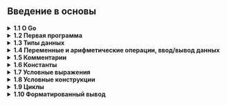 ## Введение в основы

<details><summary><b>1.1 О Go</b></summary>
<br>
Go представляет компилируемый статически типизированный язык программирования от компании Google. Язык Go предназначен для создания различного рода приложений, но прежде всего это веб-сервисы и клиент-серверные приложения. Хотя также язык обладает возможностями по работе с графикой, низкоуровневыми возможностями и т.д.

Работа над языком Go началась в 2007 в недрах компании Google. Одним из авторов является Кен Томпсон, который, к слову, является и одним из авторов языка Си (наряду с Денисом Ритчи). 10 ноября 2009 года язык был анонсирован, а в марте 2012 года вышла версия 1.0. При этом язык продолжает развиваться.

Язык Go развивается как open source, то есть представляет проект с открытым исходным кодом, и все его коды и компилятор можно найти и использовать бесплатно. Официальный сайт проекта - https://go.dev/, где можно найти много полезной информации о языке.

Go является кроссплатформенным, он позволяет создавать программы под различные операционные системы - Windows, Mac OS, Linux, FreeBSD, Android и т.д. Код обладает переносимостью: программы, написанные для одной из этих операционных систем, могут быть легко с перекомпиляцией перенесены на другую ОС.

<h4> Почему стоит изучать язык Go </h4>

Go проектировался с прицелом на эффективное масштабирование, благодаря чему его можно использовать для создания очень больших приложений и компиляции даже очень больших программ за секунды на единственном компьютере. Молниеносная скорость компиляции обеспечивается отчасти простотой синтаксического анализа программ на этом языке, но главным образом благодаря особенностям управления зависимостями.

Благодаря высокой скорости компиляции программ на языке Go появляется возможность использовать этот язык в областях, где обычно применяются языки сценариев.

Язык Go имеет очень простой и понятный синтаксис, в котором отсутствуют сложные и замысловатые конструкции, характерные для более старых языков, таких как C++ (появившегося в 1983 году) или Java (появившегося в 1995 году). И относится к категории языков со строгой статической типизацией, что многими программистами считается важным условием для разработки крупных программ. Однако система типов данных в языке Go не слишком обременительна благодаря поддержке синтаксиса объявления переменных одновременно с их инициализацией (когда компилятор определяет тип автоматически, избавляя от необходимости явно указывать его) и наличию мощного и удобного механизма динамической типизации.

Все сложности, связанные с учетом ресурсов в языке Go, берут на себя компилятор и среда выполнения. Для управления памятью в Go имеется механизм сборки мусора, что избавляет от необходимости использовать «интеллектуальные» указатели или освобождать память вручную. А поддержка параллелизма в языке Go реализована в форме механизма взаимодействующих последовательных процессов (Communicating Sequential Processes, CSP), основанного на идеях специалиста в области теории вычислительных машин и систем Чарльза Энтони Ричарда Хоара (C. A. R. Hoare), благодаря которому во многих многопоточных программах на языке Go вообще отпадает необходимость блокировать доступ к ресурсам. Кроме того, в языке Go имеются так называемые go-подпрограммы (goroutines) – очень легковесные процессы, которых можно создать великое множество. Выполнение этих процессов автоматически будет распределяться по доступным процессорам и ядрам, что обеспечивает возможность более тонкого деления программ на параллельно выполняющиеся задачи, чем это позволяют другие языки программирования, основанные на потоках выполнения. Фактически поддержка параллелизма в языке Go реализована настолько просто и естественно, что при переносе однопоточных программ на язык Go часто обнаруживается возможность параллельного выполнения нескольких задач, ведущая к увеличению скорости  выполнения и более оптимальному использованию машинных ресурсов.

Go – практичный язык, где во главу угла поставлены эффективность программ и удобство программиста. Например,  встроенные и определяемые пользователем типы данных в языке Go существенно отличаются – операции с первыми из них могут быть значительно оптимизированы, что невозможно для последних. В Go имеются также два встроенных фундаментальных типа коллекций: срезы (slices) (фактически ссылки на массивы переменной длины) и отображения (maps) (словари, или хеши пар ключ/значение). Коллекции этих типов высокооптимизированы и с успехом могут использоваться для решения самых разных задач. В языке Go также поддерживаются указатели (это действительно компилируемый язык программирования – в нем отсутствует какая-либо виртуальная машина, снижающая производительность), что позволяет с непринужденностью создавать собственные, весьма сложные типы данных, такие как сбалансированные двоичные деревья.

В то время как C поддерживает только процедурное программирование, а Java вынуждает программистов писать все программы в объектно-ориентированном стиле, Go позволяет использовать парадигму, наиболее подходящую для конкретной задачи. Go можно использовать как исключительно процедурный язык программирования, но он также обладает поддержкой объектно-ориентированного стиля программирования. Однако, как будет показано далее в курсе, реализация объектно-ориентированной парадигмы в Go радикально отличается от реализации этой же парадигмы в таких языках, как C++, Java или Python. Она намного проще в использовании и значительно гибче.

<h4> Запуск программы на Go </h4>

Запускать можно через терминал/командную строку:
```go
go run main.go
```

Команда выше только выполнит программу. Если же нужно скомпилировать программу, то-есть получить готовый бинарник для запуска на машинах без Go (для windows это будет .exe) - нужно выполнить следующую команду:
```go
go build main.go
```
</details>

<details><summary><b>1.2 Первая программа</b></summary>
<br>
	
Традиционно первая программа, с которой начинается изучение любого языка программирования, называется «Hello World» — эта программа просто выводит в консоль строку Hello World.
```go
package main


import "fmt"


func main() {
    fmt.Println("Hello, Go!")
}
```

**package main** - объявление нового пакета. В любом проекте должен быть обязательно пакет main. Запуск программы начинается именно с этого пакета.

Далее следует **пустая строка**. Go не обращает на подобные строки внимания, но их используют, чтобы облегчить чтение программы.

**import "fmt"** - импортирование пакета ввода/вывода.

**func main(){}** - объявление функции c названием "main". Имя main является особенным, эта функция будет вызываться сама при запуске программы. Эта функция тоже обязательная в программе, с неё начинает работать код. 

**fmt.Println("Hello, Go!")**  - здесь вводится то, что нам нужно, используя встроенную функцию Println() из пакета fmt.
</details>

<details><summary><b>1.3 Типы данных</b></summary>
<br>
Go - это язык программирования со статической типизацией. Это означает, что переменные всегда имеют определенный тип и этот тип нельзя изменить.

<h4> Числа </h4>

В Go есть несколько различных типов для представления чисел. Разделим числа на два различных класса: целые числа и числа с плавающей точкой.

<h4> Целые числа </h4>

Целые числа - это числа без дробной части.

В Go существуют следующие типы целых чисел: `uint8`, `uint16`, `uint32`, `uint64`, `int8`, `int16`, `int32` и `int64`. 8, 16, 32 и 64 говорит нам, сколько бит использует каждый тип. `uint` означает "unsigned integer" (беззнаковое целое), в то время как `int` означает "signed integer" (знаковое целое). Беззнаковое целое может принимать только положительные значения (или ноль).

Определение в Go | Тип данных | Значение
-- | -- | --
uint8 |	Беззнаковые 8-битные целые числа | от 0 до 255
uint16 | Беззнаковые 16-битные целые числа | от 0 до 65535
uint32 | Беззнаковые 32-битные целые числа | от 0 до 4294967295
uint64 | Беззнаковые 64-битные целые числа | от 0 до 18446744073709551615
int8 | Знаковые 8-битные целые числа | от -128 до 127
int16 | Знаковые 16-битные целые числа | от -32768 до 32767
int32 | Знаковые 32-битные целые числа | от -2147483648 до 2147483647
int64 | Знаковые 64-битные целые числа | от -9223372036854775808 до 9223372036854775807

В дополнение к этому существуют два типа-псевдонима: `byte` (то же самое, что `uint8`) и `rune` (то же самое, что `int32`). Байты — очень распространенная единица измерения в компьютерах (1 байт = 8 бит, 1024 байта = 1 килобайт, 1024 килобайта = 1 мегабайт, …), и именно поэтому тип `byte` в Go часто используется для определения других типов.

Также существует 3 машинно-зависимых целочисленных типа: `uint`, `int` и `uintptr`. Они машинно-зависимы, потому что их размер зависит от архитектуры используемого компьютера:
- `int`: представляет целое число со знаком, которое в зависимости от платформы может занимать либо 4 байта, либо 8 байт. То есть соответствовать либо `int32`, либо `int64`.
- `uint`: представляет целое число только без знака, которое, аналогично типу `int`, в зависимости от платформы может занимать либо 4 байта, либо 8 байт. То есть соответствовать либо `uint32`, либо `uint64`.

Обычно для работы с целыми чсилами используют тип `int`.

<h4> Числа с плавающей точкой </h4>

Числа с плавающей точкой — это числа, которые содержат вещественную часть (вещественные числа) (1.234, 123.4, 0.00001234). 

- Числа с плавающей точкой неточны. Бывают случаи, когда число вообще нельзя представить. Например, результатом вычисления `1.01 - 0.99` будет `0.020000000000000018` - число очень близкое к ожидаемому, но не то же самое.
- Как и целые числа, числа с плавающей точкой имеют определенный размер (32 бита или 64 бита). Использование большего размера увеличивает точность (сколько цифр мы можем использовать для вычисления)
- В дополнение к числам существуют несколько других значений, таких как:  (`NaN`, для вещей наподобие `0/0`), а также положительная и отрицательная бесконечность (`+∞` и `−∞`).

В Go есть два вещественных типа: `float32` и `float64` (соответственно часто называемые вещественными числами с одинарной и двойной точностью), а также два дополнительных типа для представления комплексных чисел (чисел с мнимой частью): `complex64` и `complex128`. При работе с вещественными числами достаточно использовать `float32`, однако, если нужно работать с более точными числами, можно использовать и `float64`.

<h4> Строки </h4>

Строка - это последовательность символов определенной длины, используемая для представления текста. Строки в Go состоят из независимых байтов (в UTF-8), обычно по одному на каждый символ (символы из других языков, таких как китайский, представляются несколькими байтами).

Строковые литералы могут быть созданы с помощью двойных кавычек **"Hello World"** или с помощью обратных апострофов **\`Hello World\`**. Различие между ними в том, что строки в двойных кавычках не могут содержать новые строки (или по другому - несколько строк) и они позволяют использовать особые управляющие последовательности символов. Например, `\n` будет заменена символом новой строки, а `\t` - символом табуляции. 
```go
package main

import "fmt"

func main() {
  fmt.Println(`первая строка
вторая строка
даешь и третью строку!`)
}

// вывод:
//первая строка
//вторая строка
//даешь и третью строку!

//По сути это аналог тройной одинарной кавычки из Python:
// python

print('''первая строка
вторая строка
третья строка
''')
```

Распространенные операции над строками включают в себя нахождение количества байт строки `len("Hello World")`, доступ к отдельному символу в строке `"Hello World"[1]` (строки “индексируются” начиная с 0), и конкатенацию двух строк `"Hello " + "World"`.

**Так как строки в Go хранятся в виде байтов нужно понимать что такой код не выведет символ:**
```go
package main

import "fmt"

func main() {
    fmt.Println("Hello Go"[0]) // вывод: 72
}
```
Представим байты в виде строки:
```go
package main

import "fmt"

func main() {
    fmt.Println(string("Hello Go"[0])) // вывод: H
}
```

<h4> Логические типы </h4>

Булевый тип `bool` - это специальный целочисленный тип, используемый для представления истинности и ложности. Переменная такого типа будет занимать только один байт. С этим типом используются три логических оператора:

Литерал	| Пояснение
-- | --
&& | И
\|\| | ИЛИ
! | НЕ
 
Переменная типа `bool` может принимать только два значения: **truе** или **false**.
</details>

<details><summary><b>1.4 Переменные и арифметические операции, ввод/вывод данных</b></summary>

<h4> Переменные </h4>

Для хранения данных в программе применяются переменные. Переменная представляет именованный участок в памяти, который может хранить некоторое значение. Для определения переменной применяется ключевое слово `var`, после которого идет имя переменной, а затем указывается ее тип:
```go
var имя_переменной тип_данных
```

Имя переменной представляет произвольный идентификатор, который состоит из алфавитных и цифровых символов и символа подчеркивания. При этом первым символом должен быть либо алфавитный символ, либо символ подчеркивания. При этом имена не должны представлять одно из ключевых слов: `break`, `case`, `chan`, `const`, `continue`, `default`, `defer`, `else`, `fallthrough`, `for`, `func`, `go`, `goto`, `if`, `import`, `interface`, `map`, `package`, `range`, `return`, `select`, `struct`, `switch`, `type`, `var`.

Пример определения переменной `hello` типа `string`:
```go
var hello string
```

Можно одновременно объявить сразу несколько переменных через запятую:
```go
var a, b, c string
```

Go - **регистрозависимый** язык, то есть переменные с именами `hello` и `Hello` будут представлять собой разные переменные.

Одновременно с объявлением переменной можно задать ей некоторое значение:
```go
var x int = 10
var c string = "Hello World!"
var z float64 = 1.045
```

Также допустимо присваивать значение переменной в момент ее объявления без указания типа данных. В этом случае компилятор сможет сам определить тип присваиваемого значения:
```go
var a = 12
var hello = "Hello"
``` 

Для хранения символов можно использовать `int32`/`rune`. Здесь используются одинарные кавычки. Компилятор определяет код буквы в unicode и присваивает его переменной `symbol`. То есть мы не храним `'c'`, а храним лишь число `99`. Функция `string()` из переданного в него числа `99` делает строку `'c'`.
```go
var symbol int32 = 'c'
fmt.Println(string(symbol))
```

Также существует более краткий способ объявить переменную. Такое объявление доступно только внутри функций:
```go
a := 5

// Это то же самое, что:

var a int = 5

// Также можно объявить вот так:

var a = 5
```

Переменные можно группировать:
```go
package main


import "fmt"
 
func main() {
    var (
        name string = "Dima"
        age int = 23
    )
     
    fmt.Println(name)
    fmt.Println(age)
}
 

// Вывод программы:

Dima

23
```

**Значения по умолчанию**

Когда объявляется переменная, она автоматически содержит значение по умолчанию для своего типа: `0` для `int`, `0.0` для `float`, `false` для `bool`, пустая строка для `string`, `nil` для указателя и т.д.

<h4> Арифметические операции </h4>

У переменных есть разные операции, как в алгебре.
- **+ сложение**
- **- вычитание**
- **\* умножение**
- **/ деление**
- **% остаток от деления** 

Примеры:
```go
a := 100 
b := 10

c := a + b // с = 110
c = a * b  // с = 1000
c = a - b // с = 90
c = a / b  // с = 10
```

При делении стоит быть внимательным, так как если в операции участвуют два целых числа, то результат деления будет округляться до целого числа:
```go
var a int = 10 / 6
------------------
Вывод: 1
```

Чтобы получить в результате деления вещественное число,  как минимум один из операндов также должен представлять собой вещественное число и результат мы должны при этом тоже сохранять в переменную вещественного типа:
```go
var m float32 = 10.0 / 6
----------------------
Вывод: 1.6666666
``` 

**%** Возвращает остаток от деления (в этой операции могут принимать участие **только целые числа**):
```go
var c int = 10 % 3
---------------
Вывод: 1
``` 

Постфиксный инкремент (**x++**). Увеличивает значение переменной на единицу:
```go
var a int = 1
a++
fmt.Println(a)
---------------
Вывод: 2
``` 

Постфиксный декремент (**x--**). Уменьшает значение переменной на единицу:
```go
var a int = 10
a--
fmt.Println(a)
---------------
Вывод: 9
```

<h4> Чтение данных с консоли </h4>

Для чтения данных с консоли нужно воспользоваться методом **fmt.Scan(&a)**, где **&a** - ссылка (адрес) на переменную `a`. Введённое число запишется из консоли в эту переменную и там будет храниться, пока не понадобится её куда-нибудь пристроить/поменять.
```go
package main

import "fmt"
 
func main() {
    var name string
    var age int
    fmt.Print("Введите имя: ")
    fmt.Scan(&name) 
    fmt.Print("Введите возраст: ")
    fmt.Scan(&age)
     
    fmt.Println(name, age)
}
```

Программа сначала прочтёт имя, а затем запишет его в переменную `name`. Аналогично, введённый возраст запишется в переменную `age`. В конце программа выведет эти переменные через пробел.

Также можно читать с консоли сразу несколько переменных:
```go
fmt.Scan(&a, &b, &c)
```

<h4> Вывод данных на консоль </h4>

Для вывода данных на консоль можно использовать два метода, которые присутствуют в пакете `fmt`. Это **Print()** и **Println()**.

Первый метод при выводе нескольких объектов вставляет между ними пробелы, если среди них нет строк.

Второй всегда ставит пробелы между выводимыми объектами, плюс добавляет новую строку. То есть он пригодится, если нам необходимо будет сделать вывод на нескольких строках.
```go
fmt.Print("hello, world")
fmt.Print("hello, world")
// вывод будет в одну строку:
// hello, worldhello, world

// но если мы сделаем вот так:

fmt.Println("hello, world")
fmt.Print("hello, world")
// вывод будет в две строки:
// hello, world
// hello, world

Как выводятся несколько объектов:
```go
fmt.Print("Ivan", 27) // Ivan27

fmt.Println("Ivan", 27) // Ivan 27

fmt.Print(33, 27) // 33 27
```

В первом случае один из объектов строка, поэтому пробел между объектами не ставится. Во втором случае используется метод `Println()`, поэтому пробел ставится в любом случае. В третьем у нас нет строк - поэтому метод `Print()` вставляет пробел между выводимыми объектами.

Еще пример вывода, используя строки и переменные:
```go
package main

import "fmt"

func main() {
    name := "Ivan"
    age := 27
    fmt.Println("My name is", name, "and I am", age, "years old.")
}

// вывод:
// My name is Ivan and I am 27 years old.
```
</details>

<details><summary><b>1.5 Комментарии</b></summary>
<br>
Программа может иметь комментарии. Комментарии служат для описания действий, которые производит программа или какие-то ее части. При компиляции комментарии не учитываются и не оказывают никакого влияния на работу приложения. Комментарии бывают однострочными и многострочными.

**Однострочный комментарий** располагается в одну строку после двойного слеша `//`. Все, что идет после этих символов, воспринимается компилятором как комментарий. **Многострочный комментарий** заключается между символами `/*` и `*/` и может занимать несколько строк:
```go
/*
    Первая программа 
    на языке Go
*/

package main    // определение пакета для текущего файла

import "fmt"    // подключение пакета fmt

// определение функции main

func main() {
     fmt.Println("Hello Go!")    // вывод строки на консоль   
}
```
</details>

<details><summary><b>1.6 Константы</b></summary>
<br>
Константы, как и переменные, хранят некоторые данные, но, в отличие от переменных, значения констант нельзя изменить, они устанавливаются один раз. Вычисление констант производится во время компиляции. Благодаря этому уменьшается количество работы, которую необходимо произвести во время выполнения, упрощается поиск ошибок, связанных с константами (так как некоторые из них можно обнаружить на момент компиляции).

Для определения констант применяется ключевое слово `const`:
```go
const pi float64 = 3.1415
```

Мы **не** можем менять значение константы:
```go
const pi float64 = 3.1415
pi = 2.7182             // ! Ошибка
```

Константы, как и обычные переменные, можно объявлять в блоке:
```go
const (
	a int = 45
	b float32 = 3.3
)
```

Также можно не указывать значение следующей константы по порядку (значение будет скопировано):
```go
package main

import (
	"fmt"
)

const(
	A int = 45
	B
	C float32 = 3.3
	D
)
func main() {
	fmt.Println(A, B, C, D)  // Вывод: 45 45 3.3 3.3
}
```

<h4> iota </h4>

**iota** идентификатор Go используется в объявлениях констант для упрощения определений увеличивающихся чисел.

Предположим, что нам нужно использовать дни недели с их номерами:
```go
const (
	Sunday    = 0
	Monday    = 1
	Tuesday   = 2
	Wednesday = 3
	Thursday  = 4
	Friday    = 5
	Saturday  = 6
)
fmt.Println(Sunday)    // вывод 0
fmt.Println(Saturday)  // вывод 6
```

Сделаем дни недели с использованием **iota**:  
```go
const (
	Sunday = iota
	Monday
	Tuesday
	Wednesday
	Thursday
	Friday
	Saturday
)

func main() {
	fmt.Println(Sunday)   // вывод 0
	fmt.Println(Saturday) // вывод 6
}
``` 

В объявлении константы _предварительно объявленный идентификатор_ **iota** представляет последовательные не типизированные целочисленные константы. Его значение является индексом соответствующего ConstSpec в объявлении константы, начиная с **нуля**. Поскольку он может использоваться в выражениях, он обеспечивает общность, выходящую за рамки простых перечислений. Его можно использовать для построения набора связанных констант:
```go
const (
  c0 = iota  // c0 == 0
  c1 = iota  // c1 == 1
  c2 = iota  // c2 == 2
)
fmt.Println(c0, c1, c2) // вывод: 0 1 2


const (
	Sunday = iota
	Monday
	Tuesday
	Wednesday
	Thursday
	Friday
	Saturday
	_  // пропускаем 7
	Add
)

fmt.Println(Sunday)   // вывод: 0
fmt.Println(Saturday) // вывод: 6
fmt.Println(Add) // вывод: 8



const (
	u         = iota * 42 // u == 0 (индекс  0, поэтому 0 * 42 = 0)
	v float64 = iota * 42 // v == 42.0 (индекс  1, поэтому 1.0 * 42 = 42.0)
	w         = iota * 42 // w == 84  (индекс  2, поэтому 2 * 42 = 84)
)

// переменные ни в одном блоке const, поэтому индекс не увеличился
const x = iota  // x == 0
const y = iota  // y == 0
```
</details>

<details><summary><b>1.7 Условные выражения</b></summary>
<br>
Условные выражения представляют операции отношения и логические операции. Они представляют некоторое условие и возвращают значение типа `bool`: `true` (если условие истинно) или `false` (если условие ложно).

<h4> Операции отношения </h4>

Операции отношения позволяют сравнить два значения.

- `==`. Операция "равно". Возвращает true, если оба операнда равны, и false, если они не равны:
```go
package main
import "fmt"
 
func main() {
    var a int = 8
    var b int = 3
    var c bool = a == b
    fmt.Println(c)      // false
}
``` 

- `>`. Операция "больше чем". Возвращает true, если первый операнд больше второго, и false, если первый операнд меньше второго или операнды равны:
```go
var a int = 8
var b int = 3
var c bool = a > b   // true
``` 

- `<`. Операция "меньше чем". Возвращает true, если первый операнд меньше второго, и false, если первый операнд больше второго или операнды равны:
```go
var a int = 8
var b int = 3
var c bool = a < b   // false
```

- `<=`. Операция "меньше или равно". Возвращает true, если первый операнд меньше или равен второму, и false, если первый операнд больше второго:
```go
var a int = 8
var b int = 3
var c bool = a <= b  // false
``` 

- `>=`. Операция "больше или равно". Возвращает true, если первый операнд больше или равен второму, и false, если первый операнд меньше второго:
```go
var a int = 8
var b int = 3
var c bool = a >= b  // true
```

- `!=`. Операция "не равно". Возвращает true, если первый операнд не равен второму, и false, если оба операнда равны:
```go
var a int = 8
var b int = 3
var c bool = a != b // true
var d bool = a != 8 // false
```

<h4> Логические операции </h4>

Логические операции сравнивают два условия. Как правило, они применяются к отношениям и объединяют несколько операций отношения. К логическим операциям относят следующие:

- `!` (операция отрицания, логическое НЕ). Инвертирует значение. Если операнд равен true, то возвращает false, иначе возвращает true.
```go
var a bool = true
var b bool = !a     // false
var c bool = !b     // true
```

- `&&` (конъюнкция, логическое умножение,  логическое И). Возвращает true, если оба операнда не равны false. Возвращает false, если хотя бы один операнд равен false.
```go
var b bool = 4 > 5 && 6 > 8   // false
var c bool = 3 <= 5 && 10 > 8 // true
```

- `||` (дизъюнкция, логическое сложение, логическое ИЛИ). Возвращает true, если хотя бы один операнд не равен false. Возвращает false, если оба операнда равны false.
```go
var b bool = 4 > 5 || 6 > 8      // false
var c bool = 3 == 5 || 10 > 8    // true
```
</details>
	
<details><summary><b>1.8 Условные конструкции</b></summary>

<h4> Условная конструкция if </h4>

Конструкция `if` принимает условие - выражение, которое возвращает значение типа `bool`. Если это условие истинно, то выполняется последующий блок инструкций:
```go
package main

import "fmt"

func main() {
   a := 6    
   b := 7
   if a < b {     
      fmt.Println("a меньше, чем b")  
  }
}
``` 

<h4> If с краткой инструкцией </h4>

Так же как и `for`, оператор `if` может начинаться с инструкции, которая будет выполнена перед проверкой условия.

Переменные, объявленные в этом блоке, доступны только в области видимости, которая существует до конца `if`:
```go
func pow(x, n, lim float64) float64 {
    if v := math.Pow(x, n); v < lim {
        return v
    }
    return lim
}

<h4> Условные конструкции else if и else </h4>

Если нужно проверить несколько условий, можно использовать оператор `else if`:
```go
if a < b {
    fmt.Println("a меньше b")
} else if a > b {
    fmt.Println("a больше b")
}
```

Если нужен вариант, когда ни одно из условий не выполняется, то используется оператор `else`:
```go
if a < b {
    fmt.Println("a меньше b")
} else if a > b {
    fmt.Println("a больше b")
} else {
    fmt.Println("a равно b")
}
```

<h4> Switch </h4>

Go содержит в себе оператор `switch` (переключатель).
```go
switch i {
case 0: fmt.Println("Zero")
case 1: fmt.Println("One")
case 2: fmt.Println("Two")
case 3: fmt.Println("Three")
case 4: fmt.Println("Four")
case 5: fmt.Println("Five")
default: fmt.Println("Unknown Number")
}
```

Переключатель начинается с ключевого слова `switch`, за которым следует выражение (в данном случае `i`) и серия возможных значений (`case`). Значение выражения по очереди сравнивается с выражениями, следующими после ключевого слова `case`. Если они оказываются равны, то выполняется действие, описанное после `:`.

Как и условия, обход возможных значений осуществляется сверху вниз, и выбирается первое значение, которое сошлось с выражением. Переключатель также поддерживает действие по умолчанию, которое будет выполнено в случае, если не подошло ни одно из возможных значений (напоминает `else` в операторе `if`).

В `switch` можно использовать любой тип данных.

**Стоит дополнить, что:**
1. В Go код после `case` выполняется до следующего `case`, и нет нужды каждый case-блок заканчивать ключевым словом `break` (данная особенность добавлена в язык специально, чтобы уменьшить количество ошибок в switch-блоках). Если в текущем `case` написать `fallthrough`, то тело следующего `case` выполнится вне зависимости от того истинно ли его (следующего `case`) условие:

   ```go
   v := 42
   switch v {
   case 100:
  	   fmt.Println(100)
	   fallthrough
   case 42:
	   fmt.Println(42)
	   fallthrough
   case 1:
	   fmt.Println(1)
	   fallthrough
   default:
	   fmt.Println("default")
   }
   // Вывод:
   // 42
   // 1
   // default
   ```
2. Существует специальная форма `switch`, допускающая использование произвольных условий в каждом case-блоке. То есть, сразу после `switch` "переключатель" не нужен, а после каждого `case` идет выражение с произвольным условием:

   ```go
   var c uint32
   fmt.Scan(&c)
   switch {
   case 1 <= c && c <= 9:
	   fmt.Println("от 1 до 9")
   case 100 <= c && c <= 250:
	   fmt.Println("от 100 до 250")
   case 1000 <= c && c <= 6000:
	   fmt.Println("от 1000 до 6000")
   }
   ```
</details>

<details><summary><b>1.9 Циклы</b></summary>

<h4>Циклы в Go</h4>

Единственной конструкцией для циклов в Go является оператор `for`.

Базовая форма:
```go
for [инициализация счетчика]; [условие]; [изменение счетчика]{
    // действия
}
```
	
Пример использования:
```go
package main

import "fmt"

func main() {
	sum := 0
	for i := 1; i < 10; i++ {
		sum += i
	}
	fmt.Println(sum)
}
```
			   
Объявление цикла `for` разбивается на три части: 
- Вначале идет **инициализация счетчика**: `i := 1`. Фактически она представляет объявление переменной, которая будет использоваться внутри цикла. В данном случае это счетчик `i`, начальное значение которого равно `1`.
- Вторая часть представляет **условие**: `i < 10`. Пока это условие истинно, то есть возвращает `true`, будет продолжаться цикл.
- Третья часть представляет **изменение** (увеличение) счетчика на единицу.

Необязательно указывать все условия при объявлении цикла. Например, можно вынести объявление переменной вовне:
```go
var i = 1
for ; i < 10; i++{
    fmt.Println(i * i)
}
```
	     
Можно убрать изменение счетчика в само тело цикла и оставить только условие:
```go
var i = 1
for ; i < 10;{
    fmt.Println(i * i)
    i++
}
```
	
Если цикл использует только условие, то его можно сократить следующим образом (по сути аналог цикла `while` в других ЯП):
```go
var i = 1
for i < 10{
    fmt.Println(i * i)
    i++
}
```

Так же можно реализовать **бесконечный цикл**:
```go
for {

}
```
	   
Иногда удобно пользоваться такой конструкцией ввода данных:
```go
var n int
// считываем числа пока не будет введен 0
for fmt.Scan(&n); n != 0; fmt.Scan(&n){
	fmt.Println(n)
}
```
	   
<h4>Операторы break и continue</h4>

Может возникнуть ситуация, когда нужно при определенных условиях завершить текущую итерацию цикла, не выполнять все инструкции цикла, а сразу перейти к следующей итерации. В этом случае можно использовать оператор `continue`. Например, нам нужно в диапазоне от 1 до 10 посчитать сумму нечетных чисел. Если встретится четное число, можно просто перейти к следующей итерации с помощью `continue`:
```go
var sum = 0
 
for i := 1; i <= 10; i++{
    if i % 2 == 0 {
        continue        // переходим к следующей итерации
    }
    sum += i
}
fmt.Println("Сумма: ", sum)    // Сумма: 25
```

Оператор `break` полностью осуществляет выход из цикла:
```go
var sum = 0
 
for i := 1; i <= 9; i++{
    if i > 4 {
        break       // если число больше 4 выходим из цикла
    }
    sum += i
}
fmt.Println("Сумма: ", sum)    // Сумма: 10
```
</details>

<details><summary><b>1.10 Форматированный вывод</b></summary>
<br>
Ряд возможностей для вывода и не только предоставляет пакет `fmt`.

`fmt.Printf()` на вход принимает сначала строку форматирования, а только потом переменные для вывода. Строка форматирования представляет набор **спецификаторов**. Каждый спецификатор представляет набор символов, которые интерпретируются определенным образом и предваряются знаком процента %.  

Например, спецификатор `%q` , с помощью него можно вывести символ в кавычках:
```go
var a rune = 'Ы'
fmt.Printf("%q", a)
// вывод: 'Ы'
```

Каждый спецификатор представляет определенный тип данных:
- `%t`: для вывода значений типа boolean (true или false)
- `%b`: для вывода целых чисел в двоичной системе
- `%c`: для вывода символов, представленных числовым кодом
- `%d`: для вывода целых чисел в десятичной системе
- `%o`: для вывода целых чисел в восьмеричной системе
- `%q`: для вывода символов в одинарных кавычках
- `%x`: для вывода целых чисел в шестнадцатеричной системе, буквенные символы числа имеют нижний регистр a-f
- `%X`: для вывода целых чисел в шестнадцатеричной системе, буквенные символы числа имеют верхний регистр A-F
- `%U`: для вывода символов в формате кодов Unicode, например, U+1234
- `%e`: для вывода чисел с плавающей точкой в экспоненциальном представлении, например, -1.234456e+78
- `%E`: тоже самое что `%e` но в верхнем регистре, например, -1.234456E+78
- `%f`: для вывода чисел с плавающей точкой, например, 123.456
- `%F`: то же самое, что и `%f`
- `%g` %e для огромных экспонент, %f в противном случае
- `%G` %E для огромных экспонент, %F в противном случае
- `%s`: для вывода строки
- `%p`: для вывода значения указателя - адреса в шестнадцатеричном представлении (указатели мы пройдем на следующих уроках)
- `%T` для вывода типа переменной

Также можно применять универсальный спецификатор `%v`, который для типа boolean аналогичен `%t`, для целочисленных типов - `%d`, для чисел с плавающей точкой - `%g`, для строк - `%s`.

К спецификаторам можно добавлять различные **флаги**, которые влияют на форматирование значений. Например, число перед спецификатором указывает, какую минимальную длину в символах будет занимать выводимое значение. Например, `%9f` - число с плавающей точкой будет занимать как минимум 9 позиций. Если ширина больше, чем требуется значению, то заполняется пробелами.

Для чисел с плавающей точкой можно указать точность или количество символов в дробной части. Для этого количество символов указывается после точки: `%.2f` - две цифры в дробной части после точки. Например, варианты форматирования чисел с плавающей точкой:
- `%f`: точность и ширина значения по умолчанию
- `%9f`: ширина - 9 символов и точность по умолчанию
(число с плавающей точкой будет занимать как минимум 9 позиций. Если ширина больше, чем требуется значению, то заполняется пробелами.)
- `%.2f`: ширина по умолчанию и точность - 2 символа
- `%9.2f`: ширина - 9 и точность - 2
- `%9.f`: ширина - 9 и точность - 0

Также из флагов следует отметить **дефис -**, который дополняет значение пробелами не слева, как по умолчанию, а справа.

Примеры:
```go
var a float64 = 100.123456
fmt.Printf("это число %f типа %T", a, a)
// вывод: это число 100.123456 типа float64

var a1 byte = 's'
var a2 int = 1234
fmt.Printf("%q %b", a1, a2)
// вывод: 's' 10011010010


// использование \n позволяет сделать перенос строки
var a1 string = "123"
var a2 string = "1234"
fmt.Printf("%q \n%s", a1, a2)
// вывод: 
// "123" 
// 1234

// примеры форматирования чисел с плавающей запятой(включая с дефисом):
var a = 3.14
fmt.Printf("|%8f|\n", a)
fmt.Printf("|%8.1f|\n", a)
fmt.Printf("|%8.3f|\n", a)
fmt.Printf("|%-8.3f|\n", a)
```

<h4>Sprintf</h4>

Также есть функция `Sprintf()` которая работает как и `Printf()`, за исключением того что она ничего не печатает, а возвращает результат форматирования:
```go
package main

import (
	"fmt"
)

func main() {
	var a float64 = 100.123456789
	result := fmt.Sprintf("%.2f", a)
	fmt.Printf("%q", result) // вывод: "100.12"
        // result будет типа string
}
```

